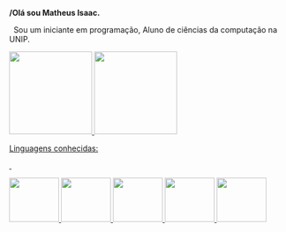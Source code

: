 **/Olá sou Matheus Isaac.** 

&nbsp;
Sou um iniciante em programação, Aluno de ciências da computação na UNIP.

<div>
  <a href="https://github.com/C4nisAku">
  <img height="150em" src="https://github-readme-stats.vercel.app/api?username=C4nisAku&show_icons=true&theme=chartreuse-dark&include_all_commits=true&count_private=true"/>
  <img height="150em" src="https://github-readme-stats.vercel.app/api/top-langs/?username=C4nisAku&layout=compact&langs_count=7&theme=chartreuse-dark"/>
</div>
  
Linguagens conhecidas:  
  
&nbsp;
<div>    
<img aling= center height = "80" width = "90" src="https://cdn.jsdelivr.net/gh/devicons/devicon/icons/python/python-original-wordmark.svg" />
<img aling= center height = "80" width = "90" src="https://cdn.jsdelivr.net/gh/devicons/devicon/icons/java/java-original-wordmark.svg" />
<img aling= center height = "80" width = "90" src="https://cdn.jsdelivr.net/gh/devicons/devicon/icons/mysql/mysql-original-wordmark.svg" />
<img aling= center height = "80" width = "90" src="https://cdn.jsdelivr.net/gh/devicons/devicon/icons/html5/html5-original-wordmark.svg" />
<img aling= center height = "80" width = "90" src="https://cdn.jsdelivr.net/gh/devicons/devicon/icons/css3/css3-original-wordmark.svg" />
</div>
